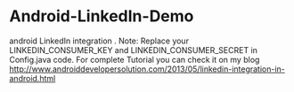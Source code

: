 Android-LinkedIn-Demo
=====================

android LinkedIn integration . Note: Replace your LINKEDIN_CONSUMER_KEY and LINKEDIN_CONSUMER_SECRET in Config.java code. For complete Tutorial  you can check it on my blog http://www.androiddevelopersolution.com/2013/05/linkedin-integration-in-android.html
